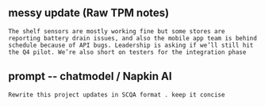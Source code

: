 ## messy update (Raw TPM notes)

```
The shelf sensors are mostly working fine but some stores are reporting battery drain issues, and also the mobile app team is behind schedule because of API bugs. Leadership is asking if we’ll still hit the Q4 pilot. We’re also short on testers for the integration phase

```

## prompt -- chatmodel / Napkin AI 

```
Rewrite this project updates in SCQA format . keep it concise
```